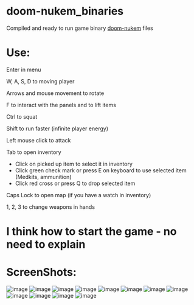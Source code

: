 # doom-nukem_binaries
Compiled and ready to run game binary [doom-nukem](https://github.com/LlimaV10/doom-nukem_v2) files

# Use:

Enter in menu

W, A, S, D to moving player

Arrows and mouse movement to rotate

F to interact with the panels and to lift items

Ctrl to squat

Shift to run faster (infinite player energy)

Left mouse click to attack

Tab to open inventory
 - Click on picked up item to select it in inventory
 - Click green check mark or press E on keyboard to use selected item (Medkits, ammunition)
 - Click red cross or press Q to drop selected item

Caps Lock to open map (if you have a watch in inventory)

1, 2, 3 to change weapons in hands

# I think how to start the game - no need to explain

# ScreenShots:

![image](https://raw.githubusercontent.com/LlimaV10/doom-nukem_binaries/master/Screenshots/0.jpg)
![image](https://raw.githubusercontent.com/LlimaV10/doom-nukem_binaries/master/Screenshots/2.jpg)
![image](https://raw.githubusercontent.com/LlimaV10/doom-nukem_binaries/master/Screenshots/3.jpg)
![image](https://raw.githubusercontent.com/LlimaV10/doom-nukem_binaries/master/Screenshots/5.jpg)
![image](https://raw.githubusercontent.com/LlimaV10/doom-nukem_binaries/master/Screenshots/6.jpg)
![image](https://raw.githubusercontent.com/LlimaV10/doom-nukem_binaries/master/Screenshots/9.jpg)
![image](https://raw.githubusercontent.com/LlimaV10/doom-nukem_binaries/master/Screenshots/10.jpg)
![image](https://raw.githubusercontent.com/LlimaV10/doom-nukem_binaries/master/Screenshots/11.jpg)
![image](https://raw.githubusercontent.com/LlimaV10/doom-nukem_binaries/master/Screenshots/12.jpg)
![image](https://raw.githubusercontent.com/LlimaV10/doom-nukem_binaries/master/Screenshots/13.jpg)
![image](https://raw.githubusercontent.com/LlimaV10/doom-nukem_binaries/master/Screenshots/14.jpg)
![image](https://raw.githubusercontent.com/LlimaV10/doom-nukem_binaries/master/Screenshots/15.jpg)

